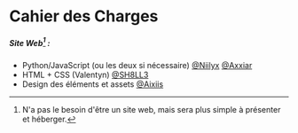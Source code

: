 # Cahier des Charges
##### Site Web[^1] :
- Python/JavaScript (ou les deux si nécessaire) [@Niilyx](https://github.com/Niilyx) [@Axxiar](https://github.com/Axxiar)
- HTML + CSS (Valentyn) [@SH8LL3](https://github.com/SH8LL3)
- Design des éléments et assets [@Aixiis](https://github.com/Aixiis)

[^1]: N'a pas le besoin d'être un site web, mais sera plus simple à présenter et héberger.
